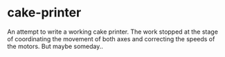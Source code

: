 # cake-printer
An attempt to write a working cake printer. The work stopped at the stage of coordinating the movement of both axes and correcting the speeds of the motors. But maybe someday..
